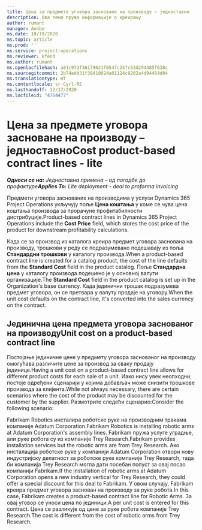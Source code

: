 ```yaml
---
title: Цена за предмете уговора засноване на производу – једноставно
description: Ова тема пружа информације о креирању
author: rumant
manager: Annbe
ms.date: 10/19/2020
ms.topic: article
ms.prod: ''
ms.service: project-operations
ms.reviewer: kfend
ms.author: rumant
ms.openlocfilehash: a81c972f36179621f0547c24fc53d294485f638c
ms.sourcegitcommit: 2b74edd31f38410024a01124c9202a4d94464d04
ms.translationtype: HT
ms.contentlocale: sr-Cyrl-RS
ms.lasthandoff: 12/17/2020
ms.locfileid: "4764477"
---
```

# <a name="cost-product-based-contract-lines---lite"></a><span data-ttu-id="33512-103">Цена за предмете уговора засноване на производу – једноставно</span><span class="sxs-lookup"><span data-stu-id="33512-103">Cost product-based contract lines - lite</span></span>

<span data-ttu-id="33512-104">_**Односи се на:** Једноставна примена – од погодбе до профактуре_</span><span class="sxs-lookup"><span data-stu-id="33512-104">_**Applies To:** Lite deployment - deal to proforma invoicing_</span></span>


<span data-ttu-id="33512-105">Предмети уговора заснованих на производима у услузи Dynamics 365 Project Operations укључују поље **Цена коштања** у коме се чува цена коштања производа за прорачуне профитабилности дистрибуције.</span><span class="sxs-lookup"><span data-stu-id="33512-105">Product-based contract lines in Dynamics 365 Project Operations include the **Cost Price** field, which stores the cost price of the product for downstream profitability calculations.</span></span>

<span data-ttu-id="33512-106">Када се за производ из каталога креира предмет уговора заснована на производу, трошкови у реду се подразумевано подешавају из поља **Стандардни трошкови** у каталогу производа.</span><span class="sxs-lookup"><span data-stu-id="33512-106">When a product-based contract line is created for a catalog product, the cost of the line defaults from the **Standard Cost** field in the product catalog.</span></span> <span data-ttu-id="33512-107">Поље **Стандардна цена** у каталогу производа подешено је у основној валути организације.</span><span class="sxs-lookup"><span data-stu-id="33512-107">The **Standard Cost** field in the product catalog is set up in the Organization's base currency.</span></span> <span data-ttu-id="33512-108">Када јединични трошак подразумева предмет уговора, он се претвара у валуту продаје на уговору.</span><span class="sxs-lookup"><span data-stu-id="33512-108">When the unit cost defaults on the contract line, it's converted into the sales currency on the contract.</span></span>

## <a name="unit-cost-on-a-product-based-contract-line"></a><span data-ttu-id="33512-109">Јединична цена предмета уговора заснованог на производу</span><span class="sxs-lookup"><span data-stu-id="33512-109">Unit cost on a product-based contract line</span></span>

<span data-ttu-id="33512-110">Постојање јединичне цене у предмету уговора заснованог на производу омогућава различите цене за производ за сваку продају јединице.</span><span class="sxs-lookup"><span data-stu-id="33512-110">Having a unit cost on a product-based contract line allows for different product costs for each sale of a unit.</span></span> <span data-ttu-id="33512-111">Иако нису увек неопходни, постоје одређени сценарији у којима добављач може снизити трошкове производа за клијента.</span><span class="sxs-lookup"><span data-stu-id="33512-111">While not always necessary, there are certain scenarios where the cost of the product may be discounted for the customer by the supplier.</span></span> <span data-ttu-id="33512-112">Размотрите следећи сценарио:</span><span class="sxs-lookup"><span data-stu-id="33512-112">Consider the following scenario:</span></span>

<span data-ttu-id="33512-113">Fabrikam Robotics инсталира роботске руке на производним тракама компаније Adatum Corporation.</span><span class="sxs-lookup"><span data-stu-id="33512-113">Fabrikam Robotics is installing robotic arms at Adatum Corporation's assembly lines.</span></span> <span data-ttu-id="33512-114">Fabrikam пружа услуге уградње, али руке робота су из компаније Trey Research.</span><span class="sxs-lookup"><span data-stu-id="33512-114">Fabrikam provides installation services but the robotic arms are from Trey Research.</span></span> <span data-ttu-id="33512-115">Ако инсталација роботске руке у компанији Adatum Corporation отвори нову индустријску делатност за роботске руке компаније Trey Research, тада би компанија Trey Research могла дати посебан попуст за овај посао компанији Fabrikam.</span><span class="sxs-lookup"><span data-stu-id="33512-115">If the installation of robotic arms at Adatum Corporation opens a new industry vertical for Trey Research, they could offer a special discount for this deal to Fabrikam.</span></span> <span data-ttu-id="33512-116">У овом случају, Fabrikam креира предмет уговора заснован на производу за руке робота.</span><span class="sxs-lookup"><span data-stu-id="33512-116">In this case, Fabrikam creates a product-based contract line for Robotic Arms.</span></span> <span data-ttu-id="33512-117">За овај уговор се уноси цена по јединици.</span><span class="sxs-lookup"><span data-stu-id="33512-117">A per unit cost is entered for this contract.</span></span> <span data-ttu-id="33512-118">Цена се разликује од цене за руке робота компаније Trey Research.</span><span class="sxs-lookup"><span data-stu-id="33512-118">The cost is different from the cost of robotic arms from Trey Research.</span></span>
